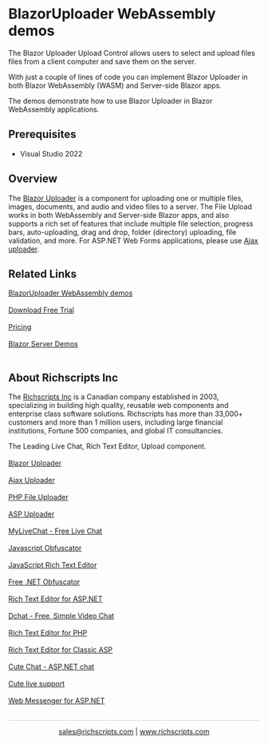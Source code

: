 # BlazorUploader WebAssembly demos

The Blazor Uploader Upload Control allows users to select and upload files files from a client computer and save them on the server.

With just a couple of lines of code you can implement Blazor Uploader in both Blazor WebAssembly (WASM) and Server-side Blazor apps.

The demos demonstrate how to use Blazor Uploader in Blazor WebAssembly applications.

## Prerequisites

* Visual Studio 2022

## Overview

The [ Blazor Uploader](https://blazoruploader.com/) is a component for uploading one or multiple files, images, documents, and audio and video files to a server. The File Upload works in both WebAssembly and Server-side Blazor apps, and also supports a rich set of features that include multiple file selection, progress bars, auto-uploading, drag and drop, folder (directory) uploading, file validation, and more. 
For ASP.NET Web Forms applications, please use [ Ajax uploader](https://ajaxuploader.com/).

## Related Links

[BlazorUploader WebAssembly demos](https://webassembly-demos.blazoruploader.com/) <br/><br/>
[Download Free Trial](https://blazoruploader.com/download.aspx) <br/><br/>
[Pricing](https://blazoruploader.com/pricing.aspx) <br/><br/>
[Blazor Server Demos](http://blazor-server-demos.blazoruploader.com/) <br/><br/>

## About Richscripts Inc
The [Richscripts Inc](https://blazoruploader.com/aboutus.aspx) is a Canadian company established in 2003, specializing in building high quality, reusable web components and enterprise class software solutions. Richscripts has more than 33,000+ customers and more than 1 million users, including large financial institutions, Fortune 500 companies, and global IT consultancies.

 
The Leading Live Chat, Rich Text Editor, Upload component.<br/><br/>
[Blazor Uploader](https://blazoruploader.com) <br/><br/>
[Ajax Uploader](http://ajaxuploader.com/) <br/><br/>
[PHP File Uploader](https://phpfileuploader.com/) <br/><br/>
[ASP Uploader](https://aspuploader.com/) <br/><br/>
[MyLiveChat - Free Live Chat](https://www.mylivechat.com/) <br/><br/>
[Javascript Obfuscator](http://javascriptobfuscator.com/) <br/><br/>
[JavaScript Rich Text Editor](http://richtexteditor.com/) <br/><br/>
[Free .NET Obfuscator](https://freeobfuscator.com/) <br/><br/>
[Rich Text Editor for ASP.NET](https://richtexteditor.net/) <br/><br/>
[Dchat - Free, Simple Video Chat](https://dchat.com/) <br/><br/>
[Rich Text Editor for PHP](https://phphtmleditor.com/) <br/><br/>
[Rich Text Editor for Classic ASP](https://asp.richtexteditor.com/) <br/><br/>
[Cute Chat - ASP.NET chat](https://richscripts.com/ASP.NET+Chat/) <br/><br/>
[Cute live support](https://richscripts.com/live-support/) <br/><br/>
[Web Messenger for ASP.NET](https://richscripts.com/web-messenger/) <br/><br/>


<hr style="height:0.3px;border:none;color:lightgrey;background-color:lightgrey;" />

<p align="center">
  <a href="mailto:sales@richscripts.com?Subject=Blazor File Upload - Github" target="_top">sales@richscripts.com</a> | <a href="https://www.richscripts.com?utm_source=github&utm_medium=listing&utm_campaign=blazor-file-upload-github-samples">www.richscripts.com</a> <br>
</p>
